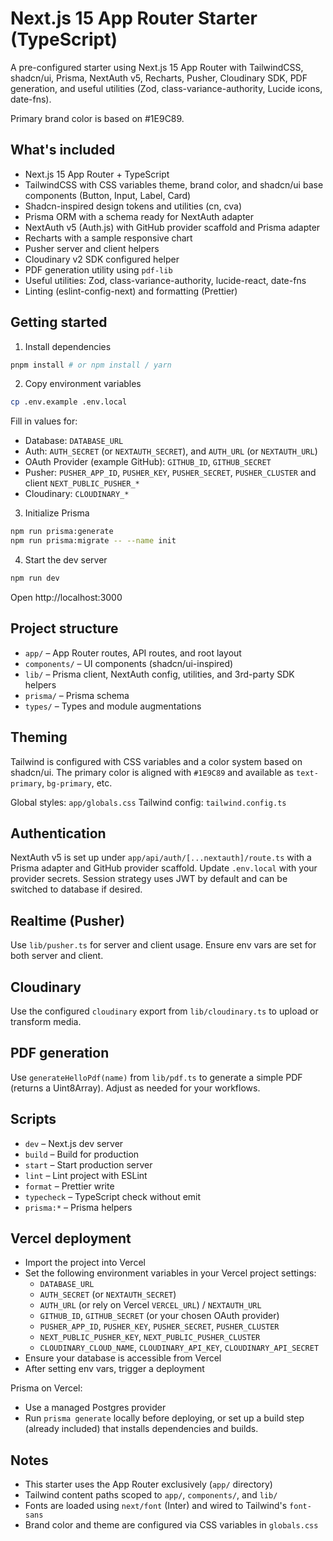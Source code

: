 # Next.js 15 App Router Starter (TypeScript)

A pre-configured starter using Next.js 15 App Router with TailwindCSS, shadcn/ui, Prisma, NextAuth v5, Recharts, Pusher, Cloudinary SDK, PDF generation, and useful utilities (Zod, class-variance-authority, Lucide icons, date-fns).

Primary brand color is based on #1E9C89.

## What's included

- Next.js 15 App Router + TypeScript
- TailwindCSS with CSS variables theme, brand color, and shadcn/ui base components (Button, Input, Label, Card)
- Shadcn-inspired design tokens and utilities (cn, cva)
- Prisma ORM with a schema ready for NextAuth adapter
- NextAuth v5 (Auth.js) with GitHub provider scaffold and Prisma adapter
- Recharts with a sample responsive chart
- Pusher server and client helpers
- Cloudinary v2 SDK configured helper
- PDF generation utility using `pdf-lib`
- Useful utilities: Zod, class-variance-authority, lucide-react, date-fns
- Linting (eslint-config-next) and formatting (Prettier)

## Getting started

1. Install dependencies

```bash
pnpm install # or npm install / yarn
```

2. Copy environment variables

```bash
cp .env.example .env.local
```

Fill in values for:
- Database: `DATABASE_URL`
- Auth: `AUTH_SECRET` (or `NEXTAUTH_SECRET`), and `AUTH_URL` (or `NEXTAUTH_URL`)
- OAuth Provider (example GitHub): `GITHUB_ID`, `GITHUB_SECRET`
- Pusher: `PUSHER_APP_ID`, `PUSHER_KEY`, `PUSHER_SECRET`, `PUSHER_CLUSTER` and client `NEXT_PUBLIC_PUSHER_*`
- Cloudinary: `CLOUDINARY_*`

3. Initialize Prisma

```bash
npm run prisma:generate
npm run prisma:migrate -- --name init
```

4. Start the dev server

```bash
npm run dev
```

Open http://localhost:3000

## Project structure

- `app/` – App Router routes, API routes, and root layout
- `components/` – UI components (shadcn/ui-inspired)
- `lib/` – Prisma client, NextAuth config, utilities, and 3rd-party SDK helpers
- `prisma/` – Prisma schema
- `types/` – Types and module augmentations

## Theming

Tailwind is configured with CSS variables and a color system based on shadcn/ui. The primary color is aligned with `#1E9C89` and available as `text-primary`, `bg-primary`, etc.

Global styles: `app/globals.css`
Tailwind config: `tailwind.config.ts`

## Authentication

NextAuth v5 is set up under `app/api/auth/[...nextauth]/route.ts` with a Prisma adapter and GitHub provider scaffold. Update `.env.local` with your provider secrets. Session strategy uses JWT by default and can be switched to database if desired.

## Realtime (Pusher)

Use `lib/pusher.ts` for server and client usage. Ensure env vars are set for both server and client.

## Cloudinary

Use the configured `cloudinary` export from `lib/cloudinary.ts` to upload or transform media.

## PDF generation

Use `generateHelloPdf(name)` from `lib/pdf.ts` to generate a simple PDF (returns a Uint8Array). Adjust as needed for your workflows.

## Scripts

- `dev` – Next.js dev server
- `build` – Build for production
- `start` – Start production server
- `lint` – Lint project with ESLint
- `format` – Prettier write
- `typecheck` – TypeScript check without emit
- `prisma:*` – Prisma helpers

## Vercel deployment

- Import the project into Vercel
- Set the following environment variables in your Vercel project settings:
  - `DATABASE_URL`
  - `AUTH_SECRET` (or `NEXTAUTH_SECRET`)
  - `AUTH_URL` (or rely on Vercel `VERCEL_URL`) / `NEXTAUTH_URL`
  - `GITHUB_ID`, `GITHUB_SECRET` (or your chosen OAuth provider)
  - `PUSHER_APP_ID`, `PUSHER_KEY`, `PUSHER_SECRET`, `PUSHER_CLUSTER`
  - `NEXT_PUBLIC_PUSHER_KEY`, `NEXT_PUBLIC_PUSHER_CLUSTER`
  - `CLOUDINARY_CLOUD_NAME`, `CLOUDINARY_API_KEY`, `CLOUDINARY_API_SECRET`
- Ensure your database is accessible from Vercel
- After setting env vars, trigger a deployment

Prisma on Vercel:
- Use a managed Postgres provider
- Run `prisma generate` locally before deploying, or set up a build step (already included) that installs dependencies and builds.

## Notes

- This starter uses the App Router exclusively (`app/` directory)
- Tailwind content paths scoped to `app/`, `components/`, and `lib/`
- Fonts are loaded using `next/font` (Inter) and wired to Tailwind's `font-sans`
- Brand color and theme are configured via CSS variables in `globals.css`
